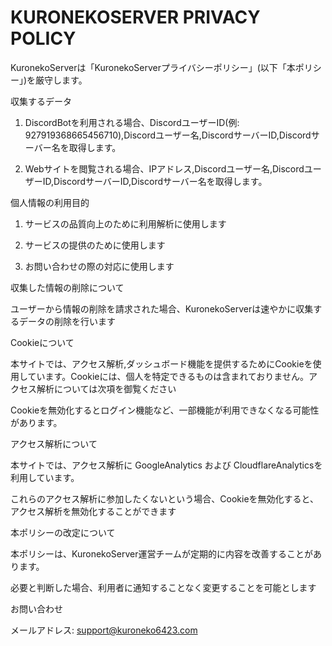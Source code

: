 # KURONEKOSERVER PRIVACY POLICY
KuronekoServerは「KuronekoServerプライバシーポリシー」(以下「本ポリシー」)を厳守します。

収集するデータ

1. DiscordBotを利用される場合、DiscordユーザーID(例: 927919368665456710),Discordユーザー名,DiscordサーバーID,Discordサーバー名を取得します。

2. Webサイトを閲覧される場合、IPアドレス,Discordユーザー名,DiscordユーザーID,DiscordサーバーID,Discordサーバー名を取得します。

個人情報の利用目的

1. サービスの品質向上のために利用解析に使用します

2. サービスの提供のために使用します

3. お問い合わせの際の対応に使用します

収集した情報の削除について

ユーザーから情報の削除を請求された場合、KuronekoServerは速やかに収集するデータの削除を行います

Cookieについて

本サイトでは、アクセス解析,ダッシュボード機能を提供するためにCookieを使用しています。Cookieには、個人を特定できるものは含まれておりません。アクセス解析については次項を御覧ください

Cookieを無効化するとログイン機能など、一部機能が利用できなくなる可能性があります。

アクセス解析について

本サイトでは、アクセス解析に GoogleAnalytics および CloudflareAnalyticsを利用しています。

これらのアクセス解析に参加したくないという場合、Cookieを無効化すると、アクセス解析を無効化することができます

本ポリシーの改定について

本ポリシーは、KuronekoServer運営チームが定期的に内容を改善することがあります。

必要と判断した場合、利用者に通知することなく変更することを可能とします

お問い合わせ

メールアドレス: support@kuroneko6423.com

